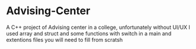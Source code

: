 # Advising-Center
A C++ project of Advising center in a college, unfortunately without UI/UX
I used array and struct and some functions with switch in a main and extentions files you will need to fill from scratsh
